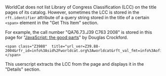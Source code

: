 WorldCat does not list Library of Congress Classification (LCC)
on the title pages of its catalog.
However, sometimes the LCC is stored in the `rft.identifier` attribute
of a query string stored in the title of a certain `<span>` element
in the "Get This Item" section.

For example, the call number "QA76.73.J39 C763 2008"
is stored in this page for "[JavaScript: the good parts](https://www.worldcat.org/title/javascript-the-good-parts/oclc/661013692)"
by Douglas Crockford.

    <span class="Z3988"  title="url_ver=Z39.88-2004&rfr_id=info%3Asid%2Fworldcat.org%3Aworldcat&rft_val_fmt=info%3Aofi%2Ffmt%3Akev%3Amtx%3Abook&rft.genre=book&req_dat=%3Csessionid%3E&rfe_dat=%3Caccessionnumber%3E661013692%3C%2Faccessionnumber%3E&rft_id=info%3Aoclcnum%2F661013692&rft_id=urn%3AISBN%3A9787564114473&rft.aulast=Crockford&rft.aufirst=Douglas&rft.btitle=JavaScript+%3A+the+good+parts&rft.date=2009&rft.isbn=9787564114473&rft.place=Nanjing&rft.pub=Southeast+University+Press&rft.genre=book&rft.identifier=QA76.73.J39+C763+2008&rft_dat=%7B%22stdrt1%22%3A%22Book%22%2C%22stdrt2%22%3A%22PrintBook%22%7D"></span>

This userscript extracts the LCC from the page
and displays it in the "Details" section.
